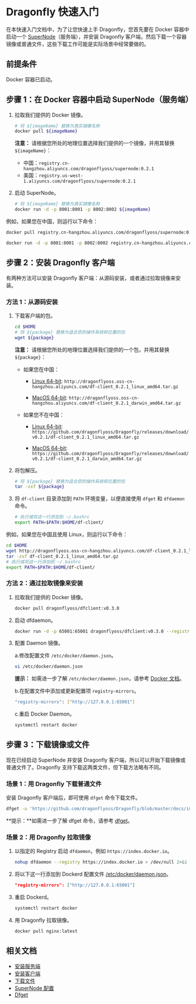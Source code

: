 # Dragonfly 快速入门

在本快速入门文档中，为了让您快速上手 Dragonfly，您首先要在 Docker 容器中启动一个 [SuperNode](overview/terminology.md)（服务端），并安装 Dragonfly 客户端，然后下载一个容器镜像或普通文件，这些下载工作可能是实际场景中经常要做的。

## 前提条件

Docker 容器已启动。

## 步骤 1：在 Docker 容器中启动 SuperNode（服务端）

1. 拉取我们提供的 Docker 镜像。

    ```bash
    # 将 ${imageName} 替换为真实镜像名称
    docker pull ${imageName}
    ```

    **注意：** 请根据您所处的地理位置选择我们提供的一个镜像，并用其替换 `${imageName}`：

    - 中国：`registry.cn-hangzhou.aliyuncs.com/dragonflyoss/supernode:0.2.1`
    - 美国：`registry.us-west-1.aliyuncs.com/dragonflyoss/supernode:0.2.1`

2. 启动 SuperNode。

    ```bash
    # 将 ${imageName} 替换为真实镜像名称
    docker run -d -p 8001:8001 -p 8002:8002 ${imageName}
    ```

例如，如果您在中国，则运行以下命令：

```bash
docker pull registry.cn-hangzhou.aliyuncs.com/dragonflyoss/supernode:0.2.1

docker run -d -p 8001:8001 -p 8002:8002 registry.cn-hangzhou.aliyuncs.com/dragonflyoss/supernode:0.2.1
```

## 步骤 2：安装 Dragonfly 客户端

有两种方法可以安装 Dragonfly 客户端：从源码安装，或者通过拉取镜像来安装。

### 方法 1：从源码安装

1. 下载客户端的包。

    ```bash
    cd $HOME
    # 将 ${package} 替换为适合您的操作系统和位置的包
    wget ${package}
    ```

    **注意：** 请根据您所处的地理位置选择我们提供的一个包，并用其替换 `${package}`：

    - 如果您在中国：

        - [Linux 64-bit](http://dragonflyoss.oss-cn-hangzhou.aliyuncs.com/df-client_0.2.1_linux_amd64.tar.gz): `http://dragonflyoss.oss-cn-hangzhou.aliyuncs.com/df-client_0.2.1_linux_amd64.tar.gz`

        - [MacOS 64-bit](http://dragonflyoss.oss-cn-hangzhou.aliyuncs.com/df-client_0.2.1_darwin_amd64.tar.gz): `http://dragonflyoss.oss-cn-hangzhou.aliyuncs.com/df-client_0.2.1_darwin_amd64.tar.gz`

    - 如果您不在中国：

        - [Linux 64-bit](https://github.com/dragonflyoss/Dragonfly/releases/download/v0.2.1/df-client_0.2.1_linux_amd64.tar.gz): `https://github.com/dragonflyoss/Dragonfly/releases/download/v0.2.1/df-client_0.2.1_linux_amd64.tar.gz`

        - [MacOS 64-bit](https://github.com/dragonflyoss/Dragonfly/releases/download/v0.2.1/df-client_0.2.1_darwin_amd64.tar.gz): `https://github.com/dragonflyoss/Dragonfly/releases/download/v0.2.1/df-client_0.2.1_darwin_amd64.tar.gz`

2. 将包解压。

    ```bash
    # 将 ${package} 替换为适合您的操作系统和位置的包
    tar -zxf ${package}
    ```

3. 将 `df-client` 目录添加到 `PATH` 环境变量，以便直接使用 `dfget` 和 `dfdaemon` 命令。

    ```bash
    # 执行或将这一行添加到 ~/.bashrc
    export PATH=$PATH:$HOME/df-client/
    ```

例如，如果您在中国且使用 Linux，则运行以下命令：

```bash
cd $HOME
wget http://dragonflyoss.oss-cn-hangzhou.aliyuncs.com/df-client_0.2.1_linux_amd64.tar.gz
tar -zxf df-client_0.2.1_linux_amd64.tar.gz
# 执行或将这一行添加到 ~/.bashrc
export PATH=$PATH:$HOME/df-client/
```

### 方法 2：通过拉取镜像来安装

1. 拉取我们提供的 Docker 镜像。

    ```bash
    docker pull dragonflyoss/dfclient:v0.3.0
    ```

2. 启动 dfdaemon。

    ```bash
    docker run -d -p 65001:65001 dragonflyoss/dfclient:v0.3.0 --registry https://xxx.xx.x
    ```

3. 配置 Daemon 镜像。

    a.修改配置文件 `/etc/docker/daemon.json`。

    ```sh
    vi /etc/docker/daemon.json
    ```

    **提示：** 如需进一步了解 `/etc/docker/daemon.json`，请参考 [Docker 文档](https://docs.docker.com/registry/recipes/mirror/#configure-the-cache)。

    b.在配置文件中添加或更新配置项 `registry-mirrors`。

    ```sh
    "registry-mirrors": ["http://127.0.0.1:65001"]
    ```

    c.重启 Docker Daemon。

    ```bash
    systemctl restart docker
    ```

## 步骤 3：下载镜像或文件

现在已经启动 SuperNode 并安装 Dragonfly 客户端，所以可以开始下载镜像或普通文件了。Dragonfly 支持下载这两类文件，但下载方法略有不同。

### 场景 1：用 Dragonfly 下载普通文件

安装 Dragonfly 客户端后，即可使用 `dfget` 命令下载文件。

```bash
dfget -u 'https://github.com/dragonflyoss/Dragonfly/blob/master/docs/images/logo.png' -o /tmp/logo.png
```

**提示：**如需进一步了解 dfget 命令，请参考 [dfget](cli_ref/dfget.md)。

### 场景 2：用 Dragonfly 拉取镜像

1. 以指定的 Registry 启动 `dfdaemon`，例如 `https://index.docker.io`。

    ```bash
    nohup dfdaemon --registry https://index.docker.io > /dev/null 2>&1 &
    ```

2. 将以下这一行添加到 Dockerd 配置文件 [/etc/docker/daemon.json](https://docs.docker.com/registry/recipes/mirror/#configure-the-docker-daemon)。

    ```json
    "registry-mirrors": ["http://127.0.0.1:65001"]
    ```

3. 重启 Dockerd。

    ```bash
    systemctl restart docker
    ```

4. 用 Dragonfly 拉取镜像。

    ```bash
    docker pull nginx:latest
    ```

## 相关文档

- [安装服务端](userguide/install_server.md)
- [安装客户端](userguide/install_client.md)
- [下载文件](userguide/download_files.md)
- [SuperNode 配置](userguide/supernode_configuration.md)
- [Dfget](cli_ref/dfget.md)
